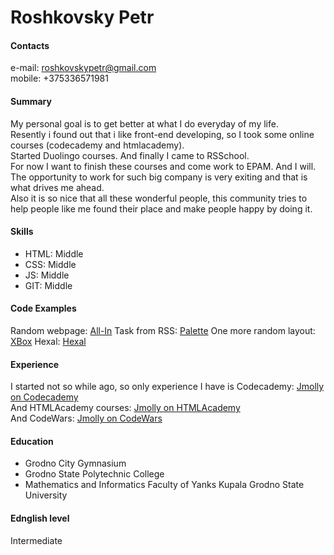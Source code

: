 # Roshkovsky Petr

#### Contacts
e-mail: roshkovskypetr@gmail.com  
mobile: +375336571981

#### Summary
My personal goal is to get better at what I do everyday of my life.  
Resently i found out that i like front-end developing, so I took some online courses (codecademy and htmlacademy).  
Started Duolingo courses. And finally I came to RSSchool.  
For now I want to finish these courses and come work to EPAM. And I will.  
The opportunity to work for such big company is very exiting and that is what drives me ahead.  
Also it is so nice that all these wonderful people, this community tries to help people like me found their place and make people happy by doing it.

#### Skills
* HTML: Middle
* CSS: Middle
* JS: Middle
* GIT: Middle

#### Code Examples
Random webpage: [All-In](https://github.com/Jmolly/All-In)
Task from RSS: [Palette](https://jmolly.github.io/palette/)
One more random layout: [XBox](https://jmolly.github.io/Xbox-one/)
Hexal: [Hexal](https://jmolly.github.io/hexal/)

#### Experience
I started not so while ago, so only experience I have is Codecademy:
[Jmolly on Codecademy](https://www.codecademy.com/jmolly)  
And HTMLAcademy courses:
[Jmolly on HTMLAcademy](https://htmlacademy.ru/profile/id851797)  
And CodeWars:
[Jmolly on CodeWars](https://www.codewars.com/users/Jmolly)  

#### Education
* Grodno City Gymnasium
* Grodno State Polytechnic College
* Mathematics and Informatics Faculty of Yanks Kupala Grodno State University 

#### Ednglish level
Intermediate